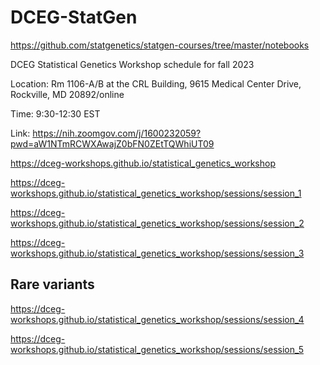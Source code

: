 # DCEG-StatGen

https://github.com/statgenetics/statgen-courses/tree/master/notebooks

DCEG Statistical Genetics Workshop schedule for fall 2023

Location: Rm 1106-A/B at the CRL Building, 9615 Medical Center Drive, Rockville, MD 20892/online

Time: 9:30-12:30 EST

Link: https://nih.zoomgov.com/j/1600232059?pwd=aW1NTmRCWXAwajZ0bFN0ZEtTQWhiUT09

https://dceg-workshops.github.io/statistical_genetics_workshop

https://dceg-workshops.github.io/statistical_genetics_workshop/sessions/session_1

https://dceg-workshops.github.io/statistical_genetics_workshop/sessions/session_2

https://dceg-workshops.github.io/statistical_genetics_workshop/sessions/session_3

## Rare variants
https://dceg-workshops.github.io/statistical_genetics_workshop/sessions/session_4

https://dceg-workshops.github.io/statistical_genetics_workshop/sessions/session_5
